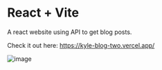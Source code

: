 # React + Vite

A react website using API to get blog posts.

Check it out here: https://kyle-blog-two.vercel.app/


![image](https://github.com/kylead10/kyle-blog/assets/101107354/9c5b4fb0-261a-4029-a630-4828b6e68326)


